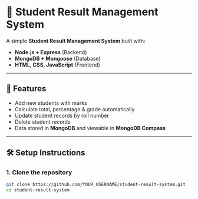 # 📘 Student Result Management System

A simple **Student Result Management System** built with:

- **Node.js + Express** (Backend)
- **MongoDB + Mongoose** (Database)
- **HTML, CSS, JavaScript** (Frontend)

---

## 🚀 Features
- Add new students with marks
- Calculate total, percentage & grade automatically
- Update student records by roll number
- Delete student records
- Data stored in **MongoDB** and viewable in **MongoDB Compass**

---

## 🛠 Setup Instructions

### 1. Clone the repository
```bash
git clone https://github.com/YOUR_USERNAME/student-result-system.git
cd student-result-system
